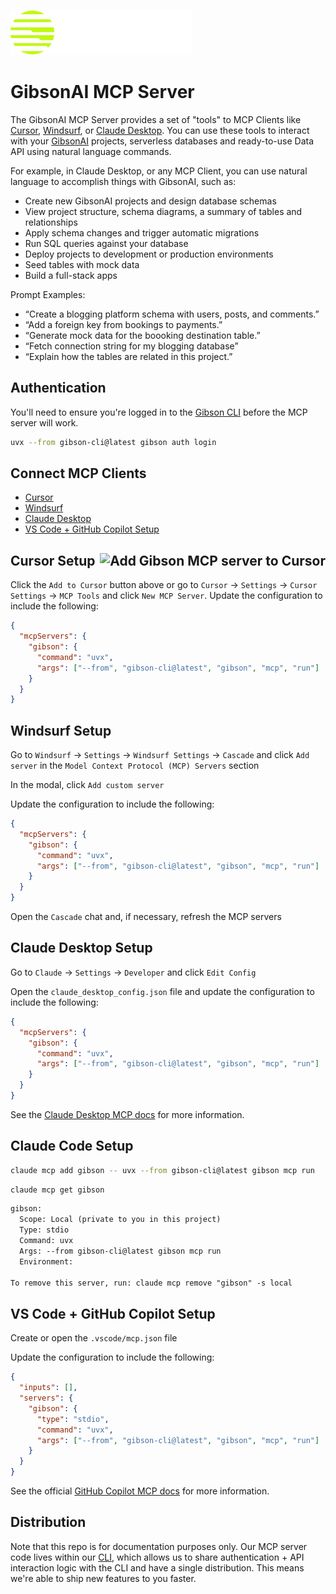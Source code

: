 
[![GibsonAI](./assets/gibsonai-logo.png)](https://gibsonai.com/)

# GibsonAI MCP Server

The GibsonAI MCP Server provides a set of "tools" to MCP Clients like [Cursor](https://www.cursor.com/), [Windsurf](https://windsurf.com/editor), or [Claude Desktop](https://claude.ai/download). You can use these tools to interact with your [GibsonAI](https://app.gibsonai.com/) projects, serverless databases and ready-to-use Data API using natural language commands.

For example, in Claude Desktop, or any MCP Client, you can use natural language to accomplish things with GibsonAI, such as:

* Create new GibsonAI projects and design database schemas
* View project structure, schema diagrams, a summary of tables and relationships
* Apply schema changes and trigger automatic migrations
* Run SQL queries against your database
* Deploy projects to development or production environments
* Seed tables with mock data
* Build a full-stack apps

Prompt Examples:

- “Create a blogging platform schema with users, posts, and comments.”
- “Add a foreign key from bookings to payments.”
- “Generate mock data for the boooking destination table.”
- “Fetch connection string for my blogging database”
- “Explain how the tables are related in this project.”

## Authentication

You'll need to ensure you're logged in to the [Gibson CLI](https://pypi.org/project/gibson-cli/) before the MCP server will work.

```sh
uvx --from gibson-cli@latest gibson auth login
```

## Connect MCP Clients

- [Cursor](#cursor-setup)
- [Windsurf](#windsurf-setup)
- [Claude Desktop](#claude-desktop-setup)
- [VS Code + GitHub Copilot Setup](#vs-code--github-copilot-setup)


## Cursor Setup <a href="https://dub.sh/gibson-mcp"><img src="https://cursor.com/deeplink/mcp-install-light.png" alt="Add Gibson MCP server to Cursor" height="32px" align="right" /></a>

Click the `Add to Cursor` button above or go to `Cursor` → `Settings` → `Cursor Settings` → `MCP Tools` and click `New MCP Server`. Update the configuration to include the following:

```json
{
  "mcpServers": {
    "gibson": {
      "command": "uvx",
      "args": ["--from", "gibson-cli@latest", "gibson", "mcp", "run"]
    }
  }
}
```

## Windsurf Setup

Go to `Windsurf` → `Settings` → `Windsurf Settings` → `Cascade` and click `Add server` in the `Model Context Protocol (MCP) Servers` section

In the modal, click `Add custom server`

Update the configuration to include the following:

```json
{
  "mcpServers": {
    "gibson": {
      "command": "uvx",
      "args": ["--from", "gibson-cli@latest", "gibson", "mcp", "run"]
    }
  }
}
```

Open the `Cascade` chat and, if necessary, refresh the MCP servers

## Claude Desktop Setup

Go to `Claude` → `Settings` → `Developer` and click `Edit Config`

Open the `claude_desktop_config.json` file and update the configuration to include the following:

```json
{
  "mcpServers": {
    "gibson": {
      "command": "uvx",
      "args": ["--from", "gibson-cli@latest", "gibson", "mcp", "run"]
    }
  }
}
```

See the [Claude Desktop MCP docs](https://modelcontextprotocol.io/quickstart/user) for more information.

## Claude Code Setup

```sh
claude mcp add gibson -- uvx --from gibson-cli@latest gibson mcp run
```

```sh
claude mcp get gibson
```

```txt
gibson:
  Scope: Local (private to you in this project)
  Type: stdio
  Command: uvx
  Args: --from gibson-cli@latest gibson mcp run
  Environment:

To remove this server, run: claude mcp remove "gibson" -s local
```

## VS Code + GitHub Copilot Setup

Create or open the `.vscode/mcp.json` file

Update the configuration to include the following:

```json
{
  "inputs": [],
  "servers": {
    "gibson": {
      "type": "stdio",
      "command": "uvx",
      "args": ["--from", "gibson-cli@latest", "gibson", "mcp", "run"]
    }
  }
}
```

See the official [GitHub Copilot MCP docs](https://docs.github.com/en/copilot/customizing-copilot/extending-copilot-chat-with-mcp#configuring-mcp-servers-in-visual-studio-code) for more information.

## Distribution

Note that this repo is for documentation purposes only. Our MCP server code lives within our [CLI](https://pypi.org/project/gibson-cli/), which allows us to share authentication + API interaction logic with the CLI and have a single distribution. This means we're able to ship new features to you faster.
